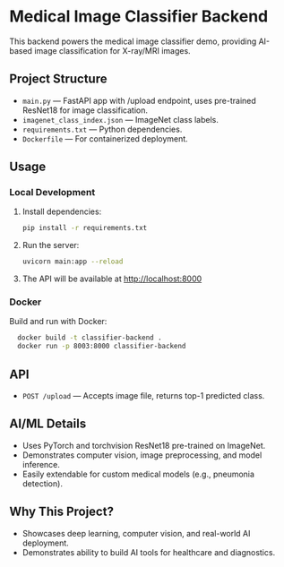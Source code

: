 # Medical Image Classifier Backend

This backend powers the medical image classifier demo, providing AI-based image classification for X-ray/MRI images.

## Project Structure
- `main.py` — FastAPI app with /upload endpoint, uses pre-trained ResNet18 for image classification.
- `imagenet_class_index.json` — ImageNet class labels.
- `requirements.txt` — Python dependencies.
- `Dockerfile` — For containerized deployment.

## Usage
### Local Development
1. Install dependencies:
   ```bash
   pip install -r requirements.txt
   ```
2. Run the server:
   ```bash
   uvicorn main:app --reload
   ```
3. The API will be available at [http://localhost:8000](http://localhost:8000)

### Docker
Build and run with Docker:
```bash
  docker build -t classifier-backend .
  docker run -p 8003:8000 classifier-backend
```

## API
- `POST /upload` — Accepts image file, returns top-1 predicted class.

## AI/ML Details
- Uses PyTorch and torchvision ResNet18 pre-trained on ImageNet.
- Demonstrates computer vision, image preprocessing, and model inference.
- Easily extendable for custom medical models (e.g., pneumonia detection).

## Why This Project?
- Showcases deep learning, computer vision, and real-world AI deployment.
- Demonstrates ability to build AI tools for healthcare and diagnostics. 